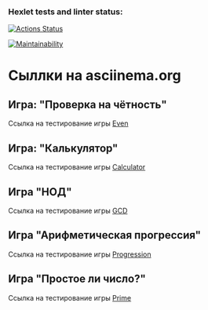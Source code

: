 ### Hexlet tests and linter status:
[![Actions Status](https://github.com/AlexSorb/java-project-61/actions/workflows/hexlet-check.yml/badge.svg)](https://github.com/AlexSorb/java-project-61/actions)

[![Maintainability](https://api.codeclimate.com/v1/badges/cc8370b62c189c3a2174/maintainability)](https://codeclimate.com/github/AlexSorb/java-project-61/maintainability)


# Сыллки на asciinema.org

## Игра: "Проверка на чётность"
Ссылка на тестирование игры [Even](https://asciinema.org/a/feHL24OCb8biy3Rr4uNoKOFwz)

## Игра: "Калькулятор"
Ссылка на тестирование игры [Calculator](https://asciinema.org/a/waxfZ5e291S4DW0VTP9ThFIUm)

## Игра "НОД"
Ссылка на тестирование игры [GCD](https://asciinema.org/a/iDqYlivdnvuQMjdwUd7w16TLz)

## Игра "Арифметическая прогрессия"
Ссылка на тестирование игры [Progression](https://asciinema.org/a/AkIg1rpulTKCQ4hyDpWvJ1jRD)

## Игра "Простое ли число?"
Ссылка на тестирование игры [Prime](https://asciinema.org/a/093hERSXj0lJPKx8y3NVufhrW)

